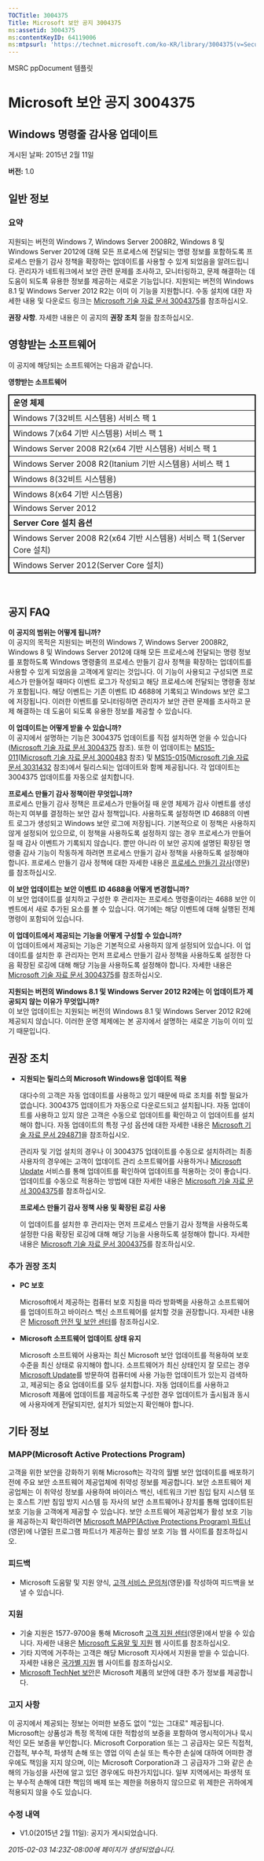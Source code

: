 ```yaml
---
TOCTitle: 3004375
Title: Microsoft 보안 공지 3004375
ms:assetid: 3004375
ms:contentKeyID: 64119006
ms:mtpsurl: 'https://technet.microsoft.com/ko-KR/library/3004375(v=Security.10)'
---
```


MSRC ppDocument 템플릿

Microsoft 보안 공지 3004375
===========================

Windows 명령줄 감사용 업데이트
------------------------------

게시된 날짜: 2015년 2월 11일

**버전:** 1.0

일반 정보
---------

### 요약

지원되는 버전의 Windows 7, Windows Server 2008R2, Windows 8 및 Windows Server 2012에 대해 모든 프로세스에 전달되는 명령 정보를 포함하도록 프로세스 만들기 감사 정책을 확장하는 업데이트를 사용할 수 있게 되었음을 알려드립니다. 관리자가 네트워크에서 보안 관련 문제를 조사하고, 모니터링하고, 문제 해결하는 데 도움이 되도록 유용한 정보를 제공하는 새로운 기능입니다. 지원되는 버전의 Windows 8.1 및 Windows Server 2012 R2는 이미 이 기능을 지원합니다. 수동 설치에 대한 자세한 내용 및 다운로드 링크는 [Microsoft 기술 자료 문서 3004375](https://support.microsoft.com/kb/3004375/ko)를 참조하십시오.

**권장 사항**. 자세한 내용은 이 공지의 **권장 조치** 절을 참조하십시오.

영향받는 소프트웨어
-------------------

<span id="sectionToggle0"></span>
이 공지에 해당되는 소프트웨어는 다음과 같습니다.

**영향받는 소프트웨어**

 
<table style="border:1px solid black;">
<colgroup>
<col width="100%" />
</colgroup>
<tbody>
<tr class="odd">
<td style="border:1px solid black;"><strong>운영 체제</strong></td>
</tr>
<tr class="even">
<td style="border:1px solid black;">Windows 7(32비트 시스템용) 서비스 팩 1</td>
</tr>
<tr class="odd">
<td style="border:1px solid black;">Windows 7(x64 기반 시스템용) 서비스 팩 1</td>
</tr>
<tr class="even">
<td style="border:1px solid black;">Windows Server 2008 R2(x64 기반 시스템용) 서비스 팩 1</td>
</tr>
<tr class="odd">
<td style="border:1px solid black;">Windows Server 2008 R2(Itanium 기반 시스템용) 서비스 팩 1</td>
</tr>
<tr class="even">
<td style="border:1px solid black;">Windows 8(32비트 시스템용)</td>
</tr>
<tr class="odd">
<td style="border:1px solid black;">Windows 8(x64 기반 시스템용)</td>
</tr>
<tr class="even">
<td style="border:1px solid black;">Windows Server 2012</td>
</tr>
<tr class="odd">
<td style="border:1px solid black;"><strong>Server Core 설치 옵션</strong></td>
</tr>
<tr class="even">
<td style="border:1px solid black;">Windows Server 2008 R2(x64 기반 시스템용) 서비스 팩 1(Server Core 설치)</td>
</tr>
<tr class="odd">
<td style="border:1px solid black;">Windows Server 2012(Server Core 설치)</td>
</tr>
</tbody>
</table>
  
 
  
공지 FAQ  
--------
  
<span id="sectionToggle1"></span>
**이 공지의 범위는 어떻게 됩니까?**   
이 공지의 목적은 지원되는 버전의 Windows 7, Windows Server 2008R2, Windows 8 및 Windows Server 2012에 대해 모든 프로세스에 전달되는 명령 정보를 포함하도록 Windows 명령줄의 프로세스 만들기 감사 정책을 확장하는 업데이트를 사용할 수 있게 되었음을 고객에게 알리는 것입니다. 이 기능이 사용되고 구성되면 프로세스가 만들어질 때마다 이벤트 로그가 작성되고 해당 프로세스에 전달되는 명령줄 정보가 포함됩니다. 해당 이벤트는 기존 이벤트 ID 4688에 기록되고 Windows 보안 로그에 저장됩니다. 이러한 이벤트를 모니터링하면 관리자가 보안 관련 문제를 조사하고 문제 해결하는 데 도움이 되도록 유용한 정보를 제공할 수 있습니다.
  
**이 업데이트는 어떻게 받을 수 있습니까?**  
이 공지에서 설명하는 기능은 3004375 업데이트를 직접 설치하면 얻을 수 있습니다([Microsoft 기술 자료 문서 3004375](https://support.microsoft.com/kb/3004375/ko) 참조). 또한 이 업데이트는 [MS15-011](http://go.microsoft.com/fwlink/?linkid=525536)([Microsoft 기술 자료 문서 3000483](http://support.microsoft.com/kb/3000483/ko) 참조) 및 [MS15-015](http://go.microsoft.com/fwlink/?linkid=525538)([Microsoft 기술 자료 문서 3031432](http://support.microsoft.com/kb/3031432/ko) 참조)에서 릴리스되는 업데이트와 함께 제공됩니다. 각 업데이트는 3004375 업데이트를 자동으로 설치합니다.
  
**프로세스 만들기 감사 정책이란 무엇입니까?**   
프로세스 만들기 감사 정책은 프로세스가 만들어질 때 운영 체제가 감사 이벤트를 생성하는지 여부를 결정하는 보안 감사 정책입니다. 사용하도록 설정하면 ID 4688의 이벤트 로그가 생성되고 Windows 보안 로그에 저장됩니다. 기본적으로 이 정책은 사용하지 않게 설정되어 있으므로, 이 정책을 사용하도록 설정하지 않는 경우 프로세스가 만들어질 때 감사 이벤트가 기록되지 않습니다. 뿐만 아니라 이 보안 공지에 설명된 확장된 명령줄 감사 기능이 작동하게 하려면 프로세스 만들기 감사 정책을 사용하도록 설정해야 합니다. 프로세스 만들기 감사 정책에 대한 자세한 내용은 [프로세스 만들기 감사](https://technet.microsoft.com/ko-kr/library/dd941613(v=ws.10).aspx)(영문)를 참조하십시오.
  
**이 보안 업데이트는 보안 이벤트 ID 4688을 어떻게 변경합니까?**   
이 보안 업데이트를 설치하고 구성한 후 관리자는 프로세스 명령줄이라는 4688 보안 이벤트에서 새로 추가된 요소를 볼 수 있습니다. 여기에는 해당 이벤트에 대해 실행된 전체 명령이 포함되어 있습니다.
  
**이 업데이트에서 제공되는 기능을 어떻게 구성할 수 있습니까?**   
이 업데이트에서 제공되는 기능은 기본적으로 사용하지 않게 설정되어 있습니다. 이 업데이트를 설치한 후 관리자는 먼저 프로세스 만들기 감사 정책을 사용하도록 설정한 다음 확장된 로깅에 대해 해당 기능을 사용하도록 설정해야 합니다. 자세한 내용은 [Microsoft 기술 자료 문서 3004375](https://support.microsoft.com/kb/3004375/ko)를 참조하십시오.
  
**지원되는 버전의 Windows 8.1 및 Windows Server 2012 R2에는 이 업데이트가 제공되지 않는 이유가 무엇입니까?**   
이 보안 업데이트는 지원되는 버전의 Windows 8.1 및 Windows Server 2012 R2에 제공되지 않습니다. 이러한 운영 체제에는 본 공지에서 설명하는 새로운 기능이 이미 있기 때문입니다.
  
권장 조치  
---------
  
<span id="sectionToggle2"></span>
-   **지원되는 릴리스의 Microsoft Windows용 업데이트 적용**
  
    대다수의 고객은 자동 업데이트를 사용하고 있기 때문에 따로 조치를 취할 필요가 없습니다. 3004375 업데이트가 자동으로 다운로드되고 설치됩니다. 자동 업데이트를 사용하고 있지 않은 고객은 수동으로 업데이트를 확인하고 이 업데이트를 설치해야 합니다. 자동 업데이트의 특정 구성 옵션에 대한 자세한 내용은 [Microsoft 기술 자료 문서 294871](https://support.microsoft.com/kb/294871/ko)을 참조하십시오.
  
    관리자 및 기업 설치의 경우나 이 3004375 업데이트를 수동으로 설치하려는 최종 사용자의 경우에는 고객이 업데이트 관리 소프트웨어를 사용하거나 [Microsoft Update](http://update.microsoft.com/microsoftupdate/v6/vistadefault.aspx?ln=ko-kr) 서비스를 통해 업데이트를 확인하여 업데이트를 적용하는 것이 좋습니다. 업데이트를 수동으로 적용하는 방법에 대한 자세한 내용은 [Microsoft 기술 자료 문서 3004375](https://support.microsoft.com/kb/3004375/ko)를 참조하십시오. 
  
    **프로세스 만들기 감사 정책 사용 및 확장된 로깅 사용**
  
    이 업데이트를 설치한 후 관리자는 먼저 프로세스 만들기 감사 정책을 사용하도록 설정한 다음 확장된 로깅에 대해 해당 기능을 사용하도록 설정해야 합니다. 자세한 내용은 [Microsoft 기술 자료 문서 3004375](https://support.microsoft.com/kb/3004375/ko)를 참조하십시오.
  
### 추가 권장 조치
  
-   **PC 보호**
  
    Microsoft에서 제공하는 컴퓨터 보호 지침을 따라 방화벽을 사용하고 소프트웨어를 업데이트하고 바이러스 백신 소프트웨어를 설치할 것을 권장합니다. 자세한 내용은 [Microsoft 안전 및 보안 센터](http://www.microsoft.com/ko-kr/security/default.aspx)를 참조하십시오.
  
-   **Microsoft 소프트웨어 업데이트 상태 유지**
  
    Microsoft 소프트웨어 사용자는 최신 Microsoft 보안 업데이트를 적용하여 보호 수준을 최신 상태로 유지해야 합니다. 소프트웨어가 최신 상태인지 잘 모르는 경우 [Microsoft Update](http://update.microsoft.com/microsoftupdate/v6/vistadefault.aspx?ln=ko-kr)를 방문하여 컴퓨터에 사용 가능한 업데이트가 있는지 검색하고, 제공되는 중요 업데이트를 모두 설치합니다. 자동 업데이트를 사용하고 Microsoft 제품에 업데이트를 제공하도록 구성한 경우 업데이트가 출시됨과 동시에 사용자에게 전달되지만, 설치가 되었는지 확인해야 합니다.
  
기타 정보  
---------
  
<span id="sectionToggle3"></span>
### MAPP(Microsoft Active Protections Program)
  
고객을 위한 보안을 강화하기 위해 Microsoft는 각각의 월별 보안 업데이트를 배포하기 전에 주요 보안 소프트웨어 제공업체에 취약성 정보를 제공합니다. 보안 소프트웨어 제공업체는 이 취약성 정보를 사용하여 바이러스 백신, 네트워크 기반 침입 탐지 시스템 또는 호스트 기반 침임 방지 시스템 등 자사의 보안 소프트웨어나 장치를 통해 업데이트된 보호 기능을 고객에게 제공할 수 있습니다. 보안 소프트웨어 제공업체가 활성 보호 기능을 제공하는지 확인하려면 [Microsoft MAPP(Active Protections Program) 파트너](http://technet.microsoft.com/ko-kr/security/dn467918)(영문)에 나열된 프로그램 파트너가 제공하는 활성 보호 기능 웹 사이트를 참조하십시오.
  
### 피드백
  
-   Microsoft 도움말 및 지원 양식, [고객 서비스 문의처](https://support2.microsoft.com/contactus/emailcontact.aspx?scid=sw;en;1257&showpage=1&ws=technet&sd=tech)(영문)를 작성하여 피드백을 보낼 수 있습니다.
  
### 지원
  
-   기술 지원은 1577-9700을 통해 Microsoft [고객 지원 센터](http://go.microsoft.com/fwlink/?linkid=21131)(영문)에서 받을 수 있습니다. 자세한 내용은 [Microsoft 도움말 및 지원](http://support.microsoft.com/?ln=ko) 웹 사이트를 참조하십시오.  
-   기타 지역에 거주하는 고객은 해당 Microsoft 지사에서 지원을 받을 수 있습니다. 자세한 내용은 [국가별 지원](http://go.microsoft.com/fwlink/?linkid=21155) 웹 사이트를 참조하십시오.  
-   [Microsoft TechNet 보안](http://technet.microsoft.com/ko-kr/security/default.aspx)은 Microsoft 제품의 보안에 대한 추가 정보를 제공합니다.
  
### 고지 사항
  
이 공지에서 제공되는 정보는 어떠한 보증도 없이 "있는 그대로" 제공됩니다. Microsoft는 상품성과 특정 목적에 대한 적합성의 보증을 포함하여 명시적이거나 묵시적인 모든 보증을 부인합니다. Microsoft Corporation 또는 그 공급자는 모든 직접적, 간접적, 부수적, 파생적 손해 또는 영업 이익 손실 또는 특수한 손실에 대하여 어떠한 경우에도 책임을 지지 않으며, 이는 Microsoft Corporation과 그 공급자가 그와 같은 손해의 가능성을 사전에 알고 있던 경우에도 마찬가지입니다. 일부 지역에서는 파생적 또는 부수적 손해에 대한 책임의 배제 또는 제한을 허용하지 않으므로 위 제한은 귀하에게 적용되지 않을 수도 있습니다.
  
### 수정 내역
  
-   V1.0(2015년 2월 11일): 공지가 게시되었습니다.
  
*2015-02-03 14:23Z-08:00에 페이지가 생성되었습니다.*
